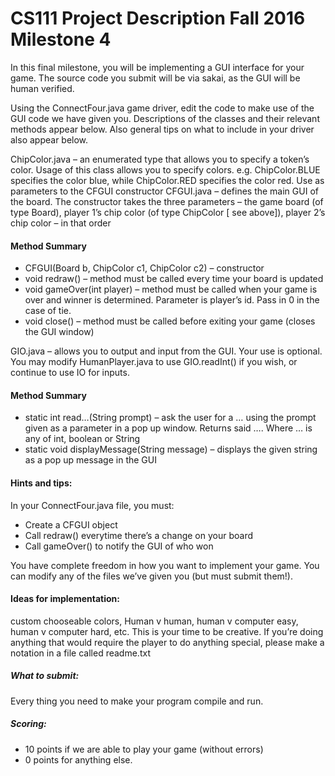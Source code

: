 # CS111 Project Description Fall 2016 Milestone 4

In this final milestone, you will be implementing a GUI interface for your game. The source code you submit will be via sakai, as the GUI will be human verified.

Using the ConnectFour.java game driver, edit the code to make use of the GUI code we have given you. Descriptions of the classes and their relevant methods appear below. Also general tips on what to include in your driver also appear below.
 
ChipColor.java – an enumerated type that allows you to specify a token’s color. Usage of this class allows you to specify colors. e.g. ChipColor.BLUE specifies the color blue, while ChipColor.RED specifies the color red. Use as parameters to the CFGUI constructor
CFGUI.java – defines the main GUI of the board. The constructor takes the three parameters – the game board (of type Board), player 1’s chip color (of type ChipColor [ see above]), player 2’s chip color – in that order

#### Method Summary

* CFGUI(Board b, ChipColor c1, ChipColor c2) – constructor
* void redraw() – method must be called every time your board is updated
* void gameOver(int player) – method must be called when your game is over and winner is determined. Parameter is player’s id. Pass in 0 in the case of tie.
* void close() – method must be called before exiting your game (closes the GUI window)

GIO.java – allows you to output and input from the GUI. Your use is optional. You may modify HumanPlayer.java to use GIO.readInt() if you wish, or continue to use IO for inputs.

#### Method Summary

* static int read…(String prompt) – ask the user for a … using the prompt given as a parameter in a pop up window. Returns said …. Where … is any of int, boolean or String
* static void displayMessage(String message) – displays the given string as a pop up message in the GUI
#### Hints and tips:

In your ConnectFour.java file, you must:
* Create a CFGUI object
* Call redraw() everytime there’s a change on your board
* Call gameOver() to notify the GUI of who won

You have complete freedom in how you want to implement your game. You can modify any of the files we’ve given you (but must submit them!).
#### Ideas for implementation:
custom chooseable colors, Human v human, human v computer easy, human v computer hard, etc. This is your time to be creative. If you’re doing anything that would require the player to do anything special, please  make a notation in a file called readme.txt

##### What to submit:
Every thing you need to make your program compile and run.
##### Scoring:
* 10 points if we are able to play your game (without errors)          
* 0 points for anything else.
